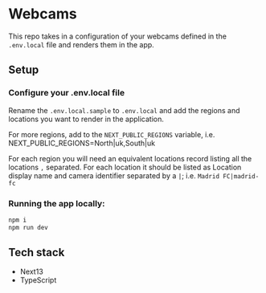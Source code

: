 # Webcams

This repo takes in a configuration of your webcams defined in the `.env.local` file and renders them in the app.

## Setup

### Configure your .env.local file

Rename the `.env.local.sample` to `.env.local` and add the regions and locations you want to render in the application.

For more regions, add to the `NEXT_PUBLIC_REGIONS` variable, i.e. NEXT_PUBLIC_REGIONS=North|uk,South|uk

For each region you will need an equivalent locations record listing all the locations `,` separated. For each location it should be listed as Location display name and camera identifier separated by a `|`; i.e. `Madrid FC|madrid-fc`

### Running the app locally:

```bash
npm i
npm run dev
```

## Tech stack

- Next13
- TypeScript
